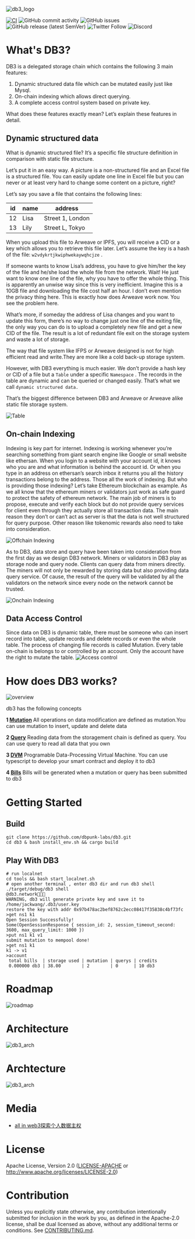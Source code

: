 ![db3_logo](./docs/images/db3_logo.png)

[![CI](https://github.com/db3-teams/db3/workflows/CI/badge.svg)](https://github.com/db3-teams/db3/actions)
![GitHub commit activity](https://img.shields.io/github/commit-activity/w/db3-teams/db3)
![GitHub issues](https://img.shields.io/github/issues/db3-teams/db3)
![GitHub release (latest SemVer)](https://img.shields.io/github/v/release/dbpunk-labs/db3)
![Twitter Follow](https://img.shields.io/twitter/follow/Db3Network?style=social)
![Discord](https://img.shields.io/discord/1025017851179962408)

# What's DB3?
DB3 is a delegated storage chain which contains the following 3 main features:

1. Dynamic structured data file which can be mutated easily just like Mysql.
2. On-chain indexing which allows direct querying.
3. A complete access control system based on private key.

What does these features exactly mean? Let’s explain these features in detail.
## Dynamic structured data
What is dynamic structured file? It’s a specific file structure definition in comparison with static file structure. 

Let’s put it in an easy way. A picture is a non-structured file and an Excel file is a structured file. You can easily update one line in Excel file but you can never or at least very hard to change some content on a picture, right? 

Let’s say you save a file that contains the following lines:

| id | name | address |
| --- | --- | --- |
| 12 | Lisa | Street 1, London |
| 13 | Lily | Street L, Tokyo |

When you upload this file to Arweave or IPFS, you will receive a CID or a key which allows you to retrieve this file later. Let’s assume the key is a hash of the file: `w2vdykrtjkwiphwekaywqhcjze` . 

If someone wants to know Lisa’s address, you have to give him/her the key of the file and he/she load the whole file from the network. Wait! He just want to know one line of the file, why you have to offer the whole thing. This is apparently an unwise way since this is very inefficient. Imagine this is a 10GB file and downloading the file cost half an hour. I don’t even mention the privacy thing here. This is exactly how does Arweave work now. You see the problem here.

What’s more, if someday the address of Lisa changes and you want to update this form, there’s no way to change just one line of the exiting file, the only way you can do is to upload a completely new file and get a new CID of the file. The result is a lot of redundant file exit on the storage system and waste a lot of storage. 

The way that file system like IFPS or Arweave designed is not for high efficient read and write.They are more like a cold back-up storage system.

However, with DB3 everything is much easier. We don’t provide a hash key or CID of a file but a `Table` under a specific `Namespace` . The records in the table are dynamic and can be queried or changed easily. That’s what we call `dynamic structured data.`

That’s the biggest difference between DB3 and Arweave or Arweave alike static file storage system.

![Table](./docs/images/db3-table.svg)

## On-chain Indexing
Indexing is key part for internet. Indexing is working whenever you’re searching something from giant search engine like Google or small website like ethersan. When you login to a website with your account id, it knows who you are and what information is behind the account id. Or when you type in an address on ethersan’s search inbox it returns you all the history transactions belong to the address. Those all the work of indexing. But who is providing those indexing? Let’s take Ethereum blockchain as example. As we all know that the ethereum miners or validators just work as safe guard to protect the safety of ethereum network. The main job of miners is to propose, execute and verify each block but do not provide query services for client even through they actually store all transaction data. The main reason they don’t or can’t act as server is that the data is not well structured for query purpose. Other reason like tokenomic rewards also need to take into consideration.

![Offchain Indexing](./docs/images/db3-offchain-indexing.svg)

As to DB3, data store and query have been taken into consideration from the first day as we design DB3 network. Miners or validators in DB3 play as storage node and query node. Clients can query data from miners directly. The miners will not only be rewarded by storing data but also providing data query service. Of cause, the result of the query will be validated by all the validators on the network since every node on the network cannot be trusted. 

![Onchain Indexing](./docs/images/db3-onchain-indexing.svg)

## Data Access Control
Since data on DB3 is dynamic table, there must be someone who can  insert record into table, update records and delete records or even the whole table. The process of changing file records is called Mutation. Every table on-chain is belongs to or controlled by an account.  Only the account have the right to mutate the table.
![Access control](./docs/images/db3-access-control.svg)

# How does DB3 works?

![overview](./docs/images/db3-overview.svg)

db3 has the following  concepts

**1 [Mutation](./docs/mutation.md)** All operations on data modification are defined as mutation.You can use mutation to insert, update and delete data

**2 [Query](./docs/query.md)** Reading data from the storagement chain is defined as query. You can use query to read all data that you own

**3 [DVM](./docs/dvm.md)** Programable Data-Processing Virtual Machine. You can use typescript to develop your smart contract and deploy it to db3

**4 [Bills](./docs/bills.md)** Bills will be generated when a mutation or query has been submitted to db3


# Getting Started

## Build

```
git clone https://github.com/dbpunk-labs/db3.git
cd db3 & bash install_env.sh && cargo build
```

## Play With DB3

```
# run localnet
cd tools && bash start_localnet.sh
# open another terminal , enter db3 dir and run db3 shell
./target/debug/db3 shell
@db3.network🚀🚀🚀
WARNING, db3 will generate private key and save it to /home/jackwang/.db3/user.key
restore the key with addr 0x97b478ac2bef8762c2ecc08417f35838c4bf73fc
>get ns1 k1
Open Session Successfully!
Some(OpenSessionResponse { session_id: 2, session_timeout_second: 3600, max_query_limit: 1000 })
>put ns1 k1 v1
submit mutation to mempool done!
>get ns1 k1
k1 -> v1
>account
 total bills  | storage used | mutation | querys | credits
 0.000000 db3 | 38.00        | 2        | 0      | 10 db3
```

# Roadmap

![roadmap](./docs/images/db3-roadmap.svg)

# Architecture
![db3_arch](./docs/images/db3-architecture.svg)

# Archtecture
![db3_arch](./docs/images/db3_arch.png)
# Media
* [all in web3探索个人数据主权](https://www.muran.me/%E7%A6%BB%E8%81%8C%E9%98%BF%E9%87%8Call-in-web3%E6%8E%A2%E7%B4%A2%E4%B8%AA%E4%BA%BA%E6%95%B0%E6%8D%AE%E4%B8%BB%E6%9D%83)
# License
Apache License, Version 2.0
   ([LICENSE-APACHE](LICENSE-APACHE) or http://www.apache.org/licenses/LICENSE-2.0)

# Contribution

Unless you explicitly state otherwise, any contribution intentionally submitted
for inclusion in the work by you, as defined in the Apache-2.0 license, shall be
dual licensed as above, without any additional terms or conditions.
See [CONTRIBUTING.md](CONTRIBUTING.md).
